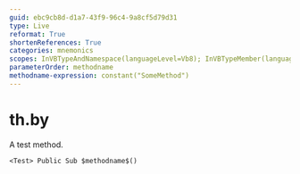 ```yaml
---
guid: ebc9cb8d-d1a7-43f9-96c4-9a8cf5d79d31
type: Live
reformat: True
shortenReferences: True
categories: mnemonics
scopes: InVBTypeAndNamespace(languageLevel=Vb8); InVBTypeMember(languageLevel=Vb8)
parameterOrder: methodname
methodname-expression: constant("SomeMethod")
---
```


# th.by

A test method.

```
<Test> Public Sub $methodname$()
```
